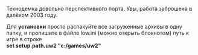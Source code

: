 Технодемка довольно перспективного порта. Увы, работа заброшена в далёком 2003 году.  
  
Для **установки** просто распакуйте все загруженные архивы в одну папку, и пропишите в файле low.ini (можно открыть блокнотом) путь к игре в строке  
**set setup.path.uw2 "c:/games/uw2"**
